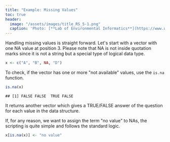 ```yaml
---
title: "Example: Missing Values"
toc: true
header:
  image: "/assets/images/title_RS_5-1.png"
  caption: 'Photo: [**Lab of Environmental Informatics**](https://www.uni-marburg.de/en/fb19/disciplines/physisch/environmentalinformatics){:target="_blank"}'
---
```



Handling missing values is straight forward. Let's start with a vector with one
NA value at position 3. Please note that NA is not inside quotation marks since
it is not a string but a special type of logical data type.


```r
x <- c("A", "B", NA, "D")
```
To check, if the vector has one or more "not available" values, use the 
`is.na` function.

```r
is.na(x)
```

```
## [1] FALSE FALSE  TRUE FALSE
```
It returns another vector which gives a TRUE/FALSE answer of the question for 
each value in the data structure.

If, for any reason, we want to assign the term "no value" to NAs, the scripting
is quite simple and follows the standard logic.

```r
x[is.na(x)] <- "no value"
```
